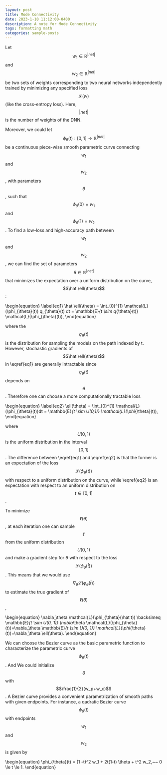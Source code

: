 ```yaml
---
layout: post
title: Mode Connectivity
date: 2023-1-10 11:12:00-0400
description: A note for Mode Connectivity
tags: formatting math
categories: sample-posts
---
```


Let $$w_1 \in \mathbb{R}^{|net|}$$ and $$w_2 \in \mathbb{R}^{|net|}$$ be two sets of weights corresponding to two neural networks independently trained by minimizing any specified loss $$\mathcal{L} ( w )$$ (like the cross-entropy loss). Here, $$|net|$$ is the number of weights of the DNN. 

Moreover, we could let $$\phi_{\theta}(t):[0,1] \rightarrow \mathbb{R}^{|net|}$$ be a continuous piece-wise smooth parametric curve connecting $$w_1$$ and $$w_2$$, with parameters $$\theta$$, such that $$\phi_{\theta}(0) = w_1$$ and $$\phi_{\theta}(1) = w_2$$. To find a low-loss and high-accuracy path between $$w_1$$ and $$w_2$$, we can find the set of parameters $$\theta \in \mathbb{R}^{|net|}$$ that minimizes the expectation over a uniform distribution on the curve, $$\hat \ell(\theta)$$:

\begin{equation}
   \label{eq1}
   \hat \ell(\theta) = \int_{0}^{1} \mathcal{L}(\phi_{\theta}(t)) q_{\theta}(t) dt = \mathbb{E}_{t \sim  q_{\theta}(t)} \mathcal{L}(\phi_{\theta}(t)),
\end{equation}

where the $$q_\theta(t)$$ is the distribution for sampling the models on the path indexed by t.
However, stochastic gradients of $$\hat \ell(\theta)$$ in \eqref{eq1} are generally intractable since $$q_{\theta}(t)$$ depends on $$\theta$$.
Therefore one can choose a more computationally tractable loss

\begin{equation}
   \label{eq2}
   \ell(\theta) = \int_{0}^{1} \mathcal{L}(\phi_{\theta}(t))dt = \mathbb{E}_{t \sim U(0,1)} \mathcal{L}(\phi_{\theta}(t)),
\end{equation}

where $$U(0,1)$$ is the uniform distribution in the interval $$[0,1]$$.
The difference between \eqref{eq1} and \eqref{eq2} is that 
the former is an expectation of the loss $$\mathcal{L}(\phi_{\theta}(t))$$ with respect to a uniform distribution on the curve, 
while \eqref{eq2} is an expectation with respect to an uniform distribution on $$t\in[0,1]$$. 

To minimize $$\ell(\theta)$$, at each iteration one can sample $$\hat t$$ from the uniform distribution $$U(0,1)$$ and 
make a gradient step for $\theta$ with respect to the loss $$\mathcal{L}(\phi_{\theta}(\hat t))$$.
This means that we would use $$\nabla_\theta \mathcal{L}(\phi_{\theta}(\hat t))$$ to estimate the true gradient of $$\ell(\theta)$$, 

\begin{equation}
      \nabla_\theta \mathcal{L}(\phi_{\theta}(\hat t)) \backsimeq \mathbb{E}_{t \sim U(0, 1)} \nabla_\theta \mathcal{L}(\phi_{\theta}(t))=\nabla_\theta \mathbb{E}_{t \sim U(0, 1)} \mathcal{L}(\phi_{\theta}(t))=\nabla_\theta \ell(\theta). 
\end{equation}

We can choose the Bezier curve as the basic parametric function to characterize the parametric curve $$\phi_\theta(t)$$.
And We could initialize $$\theta$$ with $$\frac{1}{2}(w_p+w_c)$$.
A Bezier curve provides a convenient parametrization of smooth paths with given endpoints. 
For instance, a qadratic Bezier curve $$\phi_{\theta}(t)$$ with
endpoints $$w_1$$ and $$w_2$$ is given by

\begin{equation}
    \phi_{\theta}(t) = (1 -t)^2  w_1 + 2t(1-t) \theta + t^2  w_2,~~ 0 \le t \le 1.
\end{equation}
